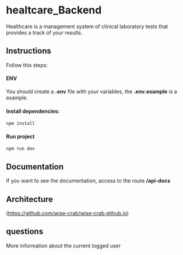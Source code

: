 # healtcare_Backend

Healthcare is a management system of clinical laboratory tests that provides a track of your results.

## Instructions

Follow this steps:

#### ENV

You should create a **.env** file with your variables, the **.env.example** is a example.

#### Install dependencies:

```
npm install
```

#### Run project

```
npm run dev
```

## Documentation

If you want to see the documentation, access to the route **/api-docs**

## Architecture

(https://github.com/wise-crab/wise-crab.github.io)


## questions
  More information about the current logged user
